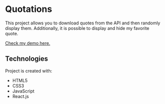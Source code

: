 # Quotations

This project allows you to download quotes from the API and then randomly display them. Additionally, it is possible to display and hide my favorite quote.

[Check my demo here.](https://anetapy.github.io/quotations/)

## Technologies

Project is created with:
* HTML5
* CSS3
* JavaScript
* React.js
